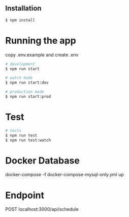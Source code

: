 ## Installation

```bash
$ npm install
```

# Running the app

copy .env.example and create .env
```bash
# development
$ npm run start

# watch mode
$ npm run start:dev

# production mode
$ npm run start:prod
```

# Test

```bash
# tests
$ npm run test
$ npm run test:watch

```

# Docker Database

docker-compose -f docker-compose-mysql-only.yml up

# Endpoint

POST localhost:3000/api/schedule 
